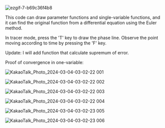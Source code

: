 ![ezgif-7-b69c36f4b8](https://github.com/HwiRyu/Euler_Method/assets/123755711/7baeb340-b509-424e-bb43-c8b5148bbded)

This code can draw parameter functions and single-variable functions, 
and it can find the original function from a differential equation using the Euler method. 

In tracer mode, press the 'T' key to draw the phase line. 
Observe the point moving according to time by pressing the 'F' key.

Update:
I will add function that calculate supremum of error.

Proof of convergence in one-variable:

![KakaoTalk_Photo_2024-03-04-03-02-22 001](https://github.com/HwiRyu/Euler_Method/assets/123755711/92c9da89-45bf-4243-a771-af66d9104deb)

![KakaoTalk_Photo_2024-03-04-03-02-22 002](https://github.com/HwiRyu/Euler_Method/assets/123755711/bfbe06ef-ed47-45fd-88e9-fa45dff0716a)

![KakaoTalk_Photo_2024-03-04-03-02-22 003](https://github.com/HwiRyu/Euler_Method/assets/123755711/ff045367-5d9c-4223-9de4-3d8a3319f00a)

![KakaoTalk_Photo_2024-03-04-03-02-22 004](https://github.com/HwiRyu/Euler_Method/assets/123755711/0b311454-c492-4c32-8592-79407fcb7f6d)

![KakaoTalk_Photo_2024-03-04-03-02-23 005](https://github.com/HwiRyu/Euler_Method/assets/123755711/75eb9c74-56a7-4a88-9f75-6ffb5a8d6265)

![KakaoTalk_Photo_2024-03-04-03-02-23 006](https://github.com/HwiRyu/Euler_Method/assets/123755711/272c2775-787f-46a1-8354-53c6f7d1d18c)
